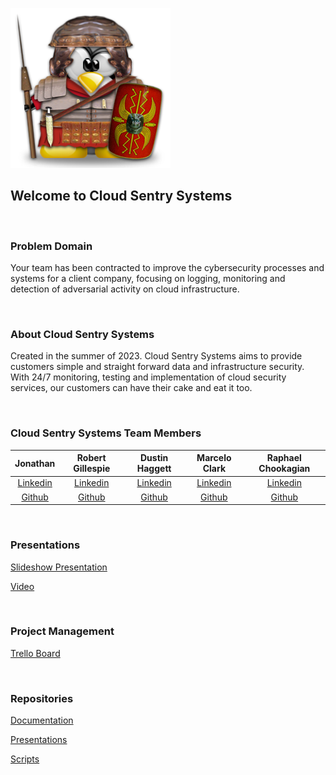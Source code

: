 <!-- ![SentryTux](../assets/SentryTux.png) -->
![SentryTux](https://github.com/CloudSentrySystems/Presentations/blob/main/assets/SentryTux.png)

## Welcome to Cloud Sentry Systems

<br>

### Problem Domain

Your team has been contracted to improve the cybersecurity processes and systems for a client company, focusing on logging, monitoring and detection of adversarial activity on cloud infrastructure.

<br>

### About Cloud Sentry Systems

Created in the summer of 2023. Cloud Sentry Systems aims to provide customers simple and straight forward data and infrastructure security. With 24/7 monitoring, testing and implementation of cloud security services, our customers can have their cake and eat it too.

<br>

### Cloud Sentry Systems Team Members

| Jonathan | Robert Gillespie | Dustin Haggett | Marcelo Clark | Raphael Chookagian |
|:----------------------:|:-----------------------:|:----------------------:|:----------------------:|:----------------------:|
| [Linkedin](https://www.linkedin.com/in/jon-mcmullin-cybersecurity//) | [Linkedin](https://www.linkedin.com/in/robert-gillespie-420918272//) | [Linkedin](http://linkedin.com/in/dustinhaggett/) | [Linkedin](http://www.linkedin.com/in/marcelotc) | [Linkedin](https://www.linkedin.com/in/raphaelchookagian/) |
| [Github](https://github.com/mcmullinj84) | [Github](https://github.com/Puyallup253) | [Github](https://github.com/dustinhaggett/) | [Github](https://github.com/mtc2434) | [Github](https://github.com/cesarderio) |

<br>

### Presentations

[Slideshow Presentation]()

[Video]()

<br>

### Project Management

[Trello Board](https://trello.com/b/cQDkV4p0/401-midterm-project)

<br>

### Repositories

[Documentation](https://github.com/CloudSentrySystems/Documentation)

[Presentations](https://github.com/CloudSentrySystems/Presentations)

[Scripts](https://github.com/CloudSentrySystems/Scripts)
